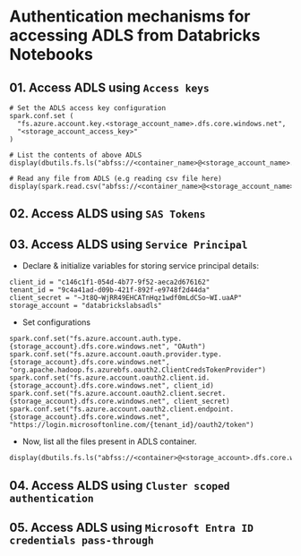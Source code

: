 # Authentication mechanisms for accessing ADLS from Databricks Notebooks

## 01. Access ADLS using `Access keys`

```
# Set the ADLS access key configuration
spark.conf.set (
  "fs.azure.account.key.<storage_account_name>.dfs.core.windows.net",
  "<storage_account_access_key>"
)

# List the contents of above ADLS
display(dbutils.fs.ls("abfss://<container_name>@<storage_account_name>.dfs.core.windows.net"))

# Read any file from ADLS (e.g reading csv file here)
display(spark.read.csv("abfss://<container_name>@<storage_account_name>.dfs.core.windows.net/<filename>.csv"))
```

## 02. Access ALDS using `SAS Tokens`

## 03. Access ALDS using `Service Principal`

- Declare & initialize variables for storing service principal details:

```
client_id = "c146c1f1-054d-4b77-9f52-aeca2d676162"
tenant_id = "9c4a41ad-d09b-421f-892f-e9748f2d44da"
client_secret = "~Jt8Q~WjRR49EHCATnHqz1wdf0mLdCSo~WI.uaAP"
storage_account = "databrickslabsadls"
```

- Set configurations

```
spark.conf.set("fs.azure.account.auth.type.{storage_account}.dfs.core.windows.net", "OAuth")
spark.conf.set("fs.azure.account.oauth.provider.type.{storage_account}.dfs.core.windows.net", "org.apache.hadoop.fs.azurebfs.oauth2.ClientCredsTokenProvider")
spark.conf.set("fs.azure.account.oauth2.client.id.{storage_account}.dfs.core.windows.net", client_id)
spark.conf.set("fs.azure.account.oauth2.client.secret.{storage_account}.dfs.core.windows.net", client_secret)
spark.conf.set("fs.azure.account.oauth2.client.endpoint.{storage_account}.dfs.core.windows.net", "https://login.microsoftonline.com/{tenant_id}/oauth2/token")
```

- Now, list all the files present in ADLS container.

```
display(dbutils.fs.ls("abfss://<container>@<storage_account>.dfs.core.windows.net/"))
```

## 04. Access ALDS using `Cluster scoped authentication`

## 05. Access ADLS using `Microsoft Entra ID credentials pass-through`
